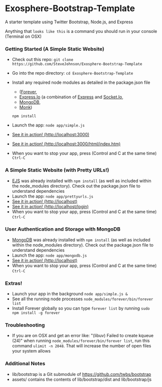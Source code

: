 Exosphere-Bootstrap-Template
============================

A starter template using Twitter Bootstrap, Node.js, and Express

Anything that ```looks like this``` is a command you should run in your console (Terminal on OSX)

### Getting Started (A Simple Static Website) ###

- Check out this repo: ```git clone https://github.com/SteveJohnson/Exosphere-Bootstrap-Template```
- Go into the repo directory: ```cd Exosphere-Bootstrap-Template```
- Install any required node modules as detailed in the package.json file

  - ([Forever](https://github.com/nodejitsu/forever), 
  - [Express.Io](https://github.com/techpines/express.io) (a combination of [Express](http://expressjs.com/) and [Socket.Io](https://github.com/LearnBoost/socket.io), 
  - [MongoDB](http://www.mongodb.org/),
  - [Monk](https://github.com/LearnBoost/monk)) 

   ```npm install```

- Launch the app: ```node app/simple.js```
- [See it in action! (http://localhost:3000)](http://localhost:3000)
- [See it in action! (http://localhost:3000/html/index.htm)](http://localhost:3000/html/index.htm)
- When you want to stop your app, press (Control and C at the same time) ```Ctrl-C```


### A Simple Static Website (with Pretty URLs!) ###

- [EJS](http://embeddedjs.com/) was already installed with ```npm install``` (as well as included within the node_modules directory). Check out the package.json file to understand dependencies
- Launch the app: ```node app/prettyurls.js```
- [See it in action! (http://localhost)](http://localhost)
- [See it in action! (http://localhost/login)](http://localhost/login)
- When you want to stop your app, press (Control and C at the same time) ```Ctrl-C```


### User Authentication and Storage with MongoDB ###

- [MongoDB](http://www.mongodb.org/) was already installed with ```npm install``` (as well as included within the node_modules directory). Check out the package.json file to understand dependencies
- Launch the app: ```node app/mongodb.js```
- [See it in action! (http://localhost)](http://localhost)
- When you want to stop your app, press (Control and C at the same time) ```Ctrl-C```

### Extras! ###

- Launch your app in the background ```node app/simple.js &```
- See all the running node processes ```node_modules/forever/bin/forever list```
- Install Forever globally so you can type ```forever list``` by running ```sudo npm install -g forever```


### Troubleshooting ###
- If you are on OSX and get an error like: "(libuv) Failed to create kqueue (24)" when running ```node_modules/forever/bin/forever list```, run this command ```ulimit -n 2048```. That will increase the number of open files your system allows


### Additional Notes ###

- lib/bootstrap is a Git submodule of https://github.com/twbs/bootstrap
- assets/ contains the contents of lib/bootstrap/dist and lib/bootstrap/js